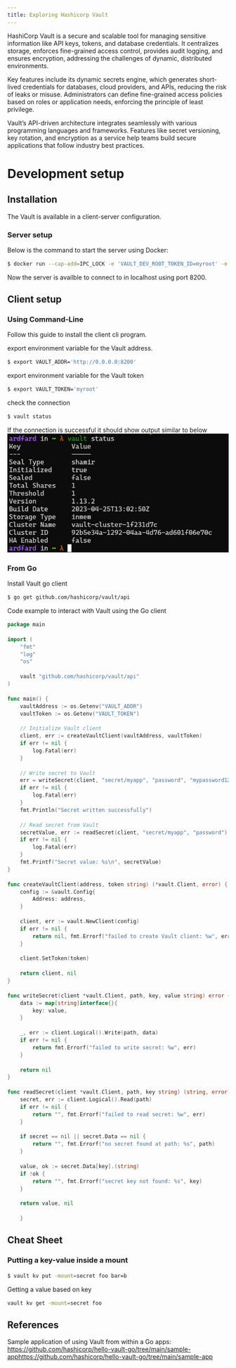 ```yaml
---
title: Exploring Hashicorp Vault
---
```


HashiCorp Vault is a secure and scalable tool for managing sensitive information like API keys, tokens, and database credentials. It centralizes storage, enforces fine-grained access control, provides audit logging, and ensures encryption, addressing the challenges of dynamic, distributed environments.

Key features include its dynamic secrets engine, which generates short-lived credentials for databases, cloud providers, and APIs, reducing the risk of leaks or misuse. Administrators can define fine-grained access policies based on roles or application needs, enforcing the principle of least privilege.

Vault’s API-driven architecture integrates seamlessly with various programming languages and frameworks. Features like secret versioning, key rotation, and encryption as a service help teams build secure applications that follow industry best practices.

# Development setup

## Installation

The Vault is available in a client-server configuration. 
### Server setup

Below is the command to start the server using Docker:
```bash
$ docker run --cap-add=IPC_LOCK -e 'VAULT_DEV_ROOT_TOKEN_ID=myroot' -e 'VAULT_DEV_LISTEN_ADDRESS=0.0.0.0:8200' -p 8200:8200 --name my-vault vault
```

Now the server is availble to connect to in localhost using port 8200.

## Client setup

### Using Command-Line

Follow this guide to install the client cli program. 

export environment variable for the Vault address.
```bash
$ export VAULT_ADDR='http://0.0.0.0:8200' 
```

export environment variable for the Vault token 
```bash
$ export VAULT_TOKEN='myroot'
```

check the connection 
```bash
$ vault status
```

If the connection is successful it should show output similar to below 
![Vault status](images/vault/vault-status.png)

### From Go

Install Vault go client 
```bash
$ go get github.com/hashicorp/vault/api
```

Code example to interact with Vault using the Go client 
```go
package main

import (
	"fmt"
	"log"
	"os"

	vault "github.com/hashicorp/vault/api"
)

func main() {
	vaultAddress := os.Getenv("VAULT_ADDR")
	vaultToken := os.Getenv("VAULT_TOKEN")

	// Initialize Vault client
	client, err := createVaultClient(vaultAddress, vaultToken)
	if err != nil {
		log.Fatal(err)
	}

	// Write secret to Vault
	err = writeSecret(client, "secret/myapp", "password", "mypassword123")
	if err != nil {
		log.Fatal(err)
	}
	fmt.Println("Secret written successfully")

	// Read secret from Vault
	secretValue, err := readSecret(client, "secret/myapp", "password")
	if err != nil {
		log.Fatal(err)
	}
	fmt.Printf("Secret value: %s\n", secretValue)
}

func createVaultClient(address, token string) (*vault.Client, error) {
	config := &vault.Config{
		Address: address,
	}

	client, err := vault.NewClient(config)
	if err != nil {
		return nil, fmt.Errorf("failed to create Vault client: %w", err)
	}

	client.SetToken(token)

	return client, nil
}

func writeSecret(client *vault.Client, path, key, value string) error {
	data := map[string]interface{}{
		key: value,
	}

	_, err := client.Logical().Write(path, data)
	if err != nil {
		return fmt.Errorf("failed to write secret: %w", err)
	}

	return nil
}

func readSecret(client *vault.Client, path, key string) (string, error) {
	secret, err := client.Logical().Read(path)
	if err != nil {
		return "", fmt.Errorf("failed to read secret: %w", err)
	}

	if secret == nil || secret.Data == nil {
		return "", fmt.Errorf("no secret found at path: %s", path)
	}

	value, ok := secret.Data[key].(string)
	if !ok {
		return "", fmt.Errorf("secret key not found: %s", key)
	}

	return value, nil

    }
```


## Cheat Sheet

### Putting a key-value inside a mount 
```bash
$ vault kv put -mount=secret foo bar=b
```

Getting a value based on key 
```bash
vault kv get -mount=secret foo
```

## References

Sample application of using Vault from within a Go apps: https://github.com/hashicorp/hello-vault-go/tree/main/sample-apphttps://github.com/hashicorp/hello-vault-go/tree/main/sample-app